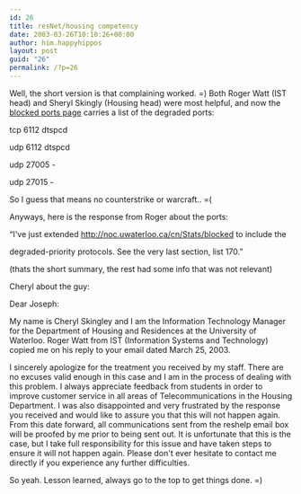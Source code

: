 ```yaml
---
id: 26
title: resNet/housing competency
date: 2003-03-26T10:10:26+00:00
author: him.happyhippos
layout: post
guid: "26"
permalink: /?p=26
---
```

Well, the short version is that complaining worked. =) Both Roger Watt (IST head) and Sheryl Skingly (Housing head) were most helpful, and now the [blocked ports page](http://noc.uwaterloo.ca/cn/Stats/blocked) carries a list of the degraded ports:
  
  
tcp 6112 dtspcd
  
  
udp 6112 dtspcd
  
  
udp 27005 -
  
  
udp 27015 -
  
  
So I guess that means no counterstrike or warcraft.. =(
  
  
Anyways, here is the response from Roger about the ports:

&#8220;I've just extended http://noc.uwaterloo.ca/cn/Stats/blocked to include the
  
  
degraded-priority protocols. See the very last section, list 170.&#8221;
  
  
(thats the short summary, the rest had some info that was not relevant)

Cheryl about the guy:

Dear Joseph:

My name is Cheryl Skingley and I am the Information Technology Manager for the Department of Housing and Residences at the University of Waterloo. Roger Watt from IST (Information Systems and Technology) copied me on his reply to your email dated March 25, 2003.
  
  
I sincerely apologize for the treatment you received by my staff. There are no excuses valid enough in this case and I am in the process of dealing with this problem. I always appreciate feedback from students in order to improve customer service in all areas of Telecommunications in the Housing Department. I was also disappointed and very frustrated by the response you received and would like to assure you that this will not happen again. From this date forward, all communications sent from the reshelp email box will be proofed by me prior to being sent out. It is unfortunate that this is the case, but I take full responsibility for this issue and have taken steps to ensure it will not happen again. Please don't ever hesitate to contact me directly if you experience any further difficulties.

So yeah. Lesson learned, always go to the top to get things done. =)
